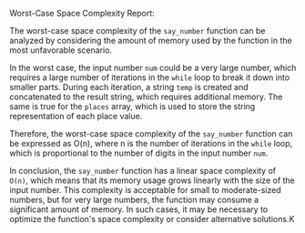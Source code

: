 Worst-Case Space Complexity Report:

The worst-case space complexity of the ```say_number``` function can be analyzed by considering the amount of memory used by the function in the most unfavorable scenario.

In the worst case, the input number ```num``` could be a very large number, which requires a large number of iterations in the ```while``` loop to break it down into smaller parts. During each iteration, a string ```temp``` is created and concatenated to the result string, which requires additional memory. The same is true for the ```places``` array, which is used to store the string representation of each place value.

Therefore, the worst-case space complexity of the ```say_number``` function can be expressed as O(n), where n is the number of iterations in the ```while``` loop, which is proportional to the number of digits in the input number ```num```.

In conclusion, the ```say_number``` function has a linear space complexity of ```O(n)```, which means that its memory usage grows linearly with the size of the input number. This complexity is acceptable for small to moderate-sized numbers, but for very large numbers, the function may consume a significant amount of memory. In such cases, it may be necessary to optimize the function's space complexity or consider alternative solutions.K